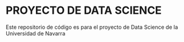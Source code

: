 # PROYECTO DE DATA SCIENCE

Este repositorio de código es para el proyecto de Data Science de la Universidad de Navarra
